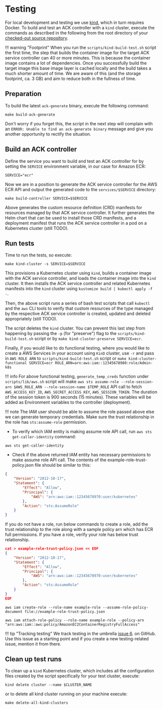 # Testing

For local development and testing we use [kind](https://kind.sigs.k8s.io/), 
which in turn requires Docker. To build and test an ACK controller with a
`kind` cluster, execute the commands as described in the following from the
root directory of your [checked-out source repository](../setup/).

!!! warning "Footprint"
    When you run the `scripts/kind-build-test.sh` script the first time,
    the step that builds the container image for the target ACK service
    controller can 40 or more minutes. This is because the container image
    contains a lot of dependencies. Once you successfully build the target
    image this base image layer is cached locally and the build takes a much 
    shorter amount of time. We are aware of this (and the storage footprint,
    ca. 3 GB) and aim to reduce both in the fullness of time.

## Preparation

To build the latest `ack-generate` binary, execute the following command:

```
make build-ack-generate
```

Don't worry if you forget this, the script in the next step will complain with
an `ERROR: Unable to find an ack-generate binary` message and give you another
opportunity to rectify the situation.

## Build an ACK controller

Define the service you want to build and test an ACK controller for by setting
the `SERVICE` environment variable, in our case for Amazon ECR:

```
SERVICE="ecr"
```

Now we are in a position to generate the ACK service controller for the AWS ECR
API and output the generated code to the `services/$SERVICE` directory:

```
make build-controller SERVICE=$SERVICE
```

Above generates the custom resource definition (CRD) manifests for resources
managed by that ACK service controller. It further generates the Helm chart
that can be used to install those CRD manifests, and a deployment manifest 
that runs the ACK service controller in a pod on a Kubernetes cluster (still TODO).

## Run tests

Time to run the tests, so execute:

```
make kind-cluster -s SERVICE=$SERVICE
```

This provisions a Kubernetes cluster using `kind`, builds a container image with
the ACK service controller, and loads the container image into the `kind` cluster.
It then installs the ACK service controller and related Kubernetes manifests into
the `kind` cluster using `kustomize build | kubectl apply -f -`.

Then, the above script runs a series of bash test scripts that call `kubectl`
and the `aws` CLI tools to verify that custom resources of the type managed by
the respective ACK service controller is created, updated and deleted
appropriately (still TODO).

The script deletes the `kind` cluster. You can prevent this last
step from happening by passing the `-p` (for "preserve") flag to the
`scripts/kind-build-test.sh` script or by `make kind-cluster-preserve SERVICE=ecr`.

Finally, if you would like to do functional testing, where you would like to create a AWS Services 
in your account using `KinD` cluster, use `-r` and pass in `AWS ROLE ARN` to `scripts/kind-build-test.sh` script or
`make kind-cluster-functional SERVICE=ecr ROLE_ARN=arn:aws:iam::12345678980:role/Admin-k8s`

!!! info 
     For above functional testing, `generate_temp_creds` function under `scripts/lib/aws.sh` script will 
     make `aws sts assume-role --role-session-arn $AWS_ROLE_ARN --role-session-name $TEMP_ROLE` API call 
     to fetch `AWS_ACCESS_KEY_ID`, `AWS_SECRET_ACCESS_KEY`, `AWS_SESSION_TOKEN`. 
     The duration of the session token is 900 seconds (15 minutes). These variables will be added as Environment variables to the controller (deployment). 


!!! note
    The IAM user should be able to assume the role passed above else we can generate temporary credentials. 
    Make sure the trust relationship in the role has `sts:assume-role` permission. 

* To verify which IAM entity is making assume role API call, run `aws sts get-caller-identity` command:
    
```
aws sts get-caller-identity
```

* Check if the above returned IAM entity has necessary permissions to make assume role API call. 
  The contents of the example-role-trust-policy.json file should be similar to this:    
``` json
{
	"Version": "2012-10-17",
	"Statement": {
		"Effect": "Allow",
		"Principal": {
			"AWS": "arn:aws:iam::12345678970:user/kubernetes"
		},
		"Action": "sts:AssumeRole"
	}
}
```

If you do not have a role, run below commands to create a role, add the trust relationship to the role along with a sample policy arn which has ECR full permissions. 
If you have a role, verify your role has below trust relationship. 
       
``` json
cat > example-role-trust-policy.json << EOF
{
	"Version": "2012-10-17",
	"Statement": {
		"Effect": "Allow",
		"Principal": {
			"AWS": "arn:aws:iam::12345678970:user/kubernetes"
		},
		"Action": "sts:AssumeRole"
	}
}
EOF 
```

```
aws iam create-role --role-name example-role --assume-role-policy-document file://example-role-trust-policy.json
```
```
aws iam attach-role-policy --role-name example-role --policy-arn "arn:aws:iam::aws:policy/AmazonEC2ContainerRegistryFullAccess"
```

!!! tip "Tracking testing"
    We track testing in the umbrella [issue 6](https://github.com/aws/aws-controllers-k8s/issues/6).
    on GitHub. Use this issue as a starting point and if you create a new
    testing-related issue, mention it from there.

## Clean up test runs

To clean up a `kind` Kubernetes cluster, which includes all the
configuration files created by the script specifically for your test cluster,
execute:

```
kind delete cluster --name $CLUSTER_NAME
```
or to delete all kind cluster running on your machine execute: 
```
make delete-all-kind-clusters
```